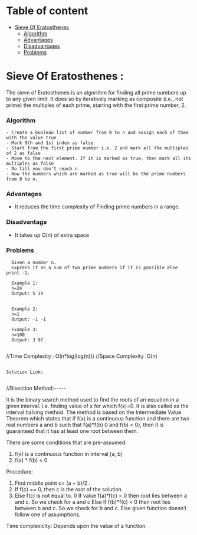 <!-- Table of content -->
# Table of content
- [Sieve Of Eratosthenes](#sieve-of-eratosthenes)
  - [Algorithm](#algorithm)
  - [Advantages](#advantages)
  - [Disadvantages](#disadvantage)
  - [Problems](#problems)

# Sieve Of Eratosthenes :
The sieve of Eratosthenes is an algorithm for finding all prime numbers up to any given limit. 
It does so by iteratively marking as composite (i.e., not prime) the multiples of each prime, starting with the first prime number, 2.

### Algorithm
```
- Create a boolean list of number from 0 to n and assign each of them with the value true
- Mark 0th and 1st index as false
- Start from the first prime number i.e. 2 and mark all the multiples of 2 as false
- Move to the next element. If it is marked as true, then mark all its multiples as false
- Do till you don't reach n
- Now the numbers which are marked as true will be the prime numbers from 0 to n.
```

### Advantages

- It reduces the time complexity of Finding prime numbers in a range.

### Disadvantage

- It takes up O(n) of extra space


### Problems
 ```
   Given a number n.
   Express it as a sum of two prime numbers if it is possible else print -1.

   Example 1: 
   n=24
   Output: 5 19


   Example 2: 
   n=1
   Output: -1 -1

   Example 3: 
   n=100
   Output: 3 97
 ```
 ```
```
//Time Complexity : O(n*log(log(n)))
//Space Complexity :O(n)
```
 
Solution Link: 


 ```
 
 
 //Bisection Method:-----
 
 
 
 It is the binary search method used to find the roots of an equation in a given interval.
i.e.  finding value of x for which f(x)=0.
It is also called as the interval halving method.
The method is based on the Intermediate Value Theorem which states that if f(x) is a continuous function and there are two real numbers a and b such that f(a)*f(b) 0 and f(b) < 0), then it is guaranteed that it has at least one root between them.


There are some conditions that are pre-assumed:
1.	f(x) is a continuous function in interval [a, b]
2.	f(a) * f(b) < 0

Procedure:
1.	Find middle point c= (a + b)/2 .
2.	If f(c) == 0, then c is the root of the solution.
3.	Else f(c) is not equal to. 0
If value f(a)*f(c) < 0 then root lies between a and c. So we check for a and c
Else If f(b)*f(c) < 0 then root lies between b and c. So we check for  b and c.
               Else given function doesn’t follow one of assumptions.

Time complexicity:
   Depends upon the value of a function.


